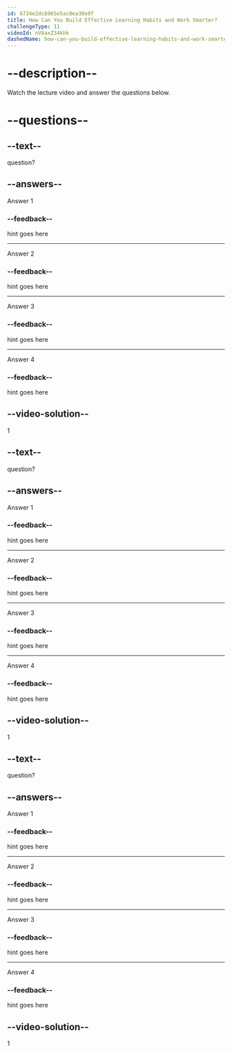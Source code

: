 ```yaml
---
id: 6734e2dcb965e5ac0ea38e0f
title: How Can You Build Effective Learning Habits and Work Smarter?
challengeType: 11
videoId: nVAaxZ34khk
dashedName: how-can-you-build-effective-learning-habits-and-work-smarter
---
```


# --description--

Watch the lecture video and answer the questions below.

# --questions--

## --text--

question?

## --answers--

Answer 1

### --feedback--

hint goes here

---

Answer 2

### --feedback--

hint goes here

---

Answer 3

### --feedback--

hint goes here

---

Answer 4

### --feedback--

hint goes here

## --video-solution--

1

## --text--

question?

## --answers--

Answer 1

### --feedback--

hint goes here

---

Answer 2

### --feedback--

hint goes here

---

Answer 3

### --feedback--

hint goes here

---

Answer 4

### --feedback--

hint goes here

## --video-solution--

1

## --text--

question?

## --answers--

Answer 1

### --feedback--

hint goes here

---

Answer 2

### --feedback--

hint goes here

---

Answer 3

### --feedback--

hint goes here

---

Answer 4

### --feedback--

hint goes here

## --video-solution--

1
